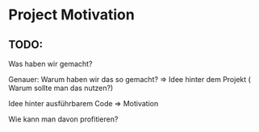 # Project Motivation

## TODO:

Was haben wir gemacht? 

Genauer: Warum haben wir das so gemacht? => Idee hinter dem Projekt ( Warum sollte man das nutzen?)

Idee hinter ausführbarem Code => Motivation

Wie kann man davon profitieren? 